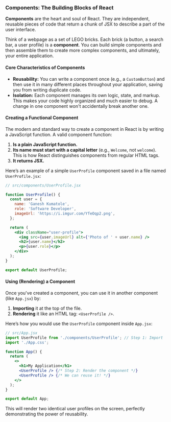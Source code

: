 ### Components: The Building Blocks of React

**Components** are the heart and soul of React. They are independent, reusable pieces of code that return a chunk of JSX to describe a part of the user interface.

Think of a webpage as a set of LEGO bricks. Each brick (a button, a search bar, a user profile) is a **component**. You can build simple components and then assemble them to create more complex components, and ultimately, your entire application.

#### Core Characteristics of Components

- **Reusability:** You can write a component once (e.g., a `CustomButton`) and then use it in many different places throughout your application, saving you from writing duplicate code.
- **Isolation:** Each component manages its own logic, state, and markup. This makes your code highly organized and much easier to debug. A change in one component won't accidentally break another one.

#### Creating a Functional Component

The modern and standard way to create a component in React is by writing a JavaScript function. A valid component function:

1.  **Is a plain JavaScript function.**
2.  **Its name must start with a capital letter** (e.g., `Welcome`, not `welcome`). This is how React distinguishes components from regular HTML tags.
3.  **It returns JSX.**

Here’s an example of a simple `UserProfile` component saved in a file named `UserProfile.jsx`:

```jsx
// src/components/UserProfile.jsx

function UserProfile() {
  const user = {
    name: 'Ganesh Kumatole',
    role: 'Software Developer',
    imageUrl: 'https://i.imgur.com/YfeOqp2.png',
  };

  return (
    <div className="user-profile">
      <img src={user.imageUrl} alt={'Photo of ' + user.name} />
      <h2>{user.name}</h2>
      <p>{user.role}</p>
    </div>
  );
}

export default UserProfile;
```

#### Using (Rendering) a Component

Once you've created a component, you can use it in another component (like `App.jsx`) by:

1.  **Importing** it at the top of the file.
2.  **Rendering** it like an HTML tag: `<UserProfile />`.

Here’s how you would use the `UserProfile` component inside `App.jsx`:

```jsx
// src/App.jsx
import UserProfile from './components/UserProfile'; // Step 1: Import
import './App.css';

function App() {
  return (
    <>
      <h1>My Application</h1>
      <UserProfile /> {/* Step 2: Render the component */}
      <UserProfile /> {/* We can reuse it! */}
    </>
  );
}

export default App;
```

This will render two identical user profiles on the screen, perfectly demonstrating the power of reusability.
